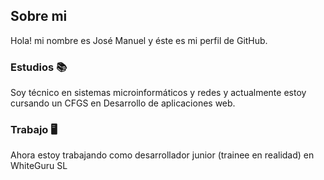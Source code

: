 ## Sobre mi ##

Hola! mi nombre es José Manuel y éste es mi perfil de GitHub.

### Estudios 📚 ###
Soy técnico en sistemas microinformáticos y redes y actualmente estoy cursando un CFGS en Desarrollo de aplicaciones web.

### Trabajo 🖥️ ###
Ahora estoy trabajando como desarrollador junior (trainee en realidad) en WhiteGuru SL
